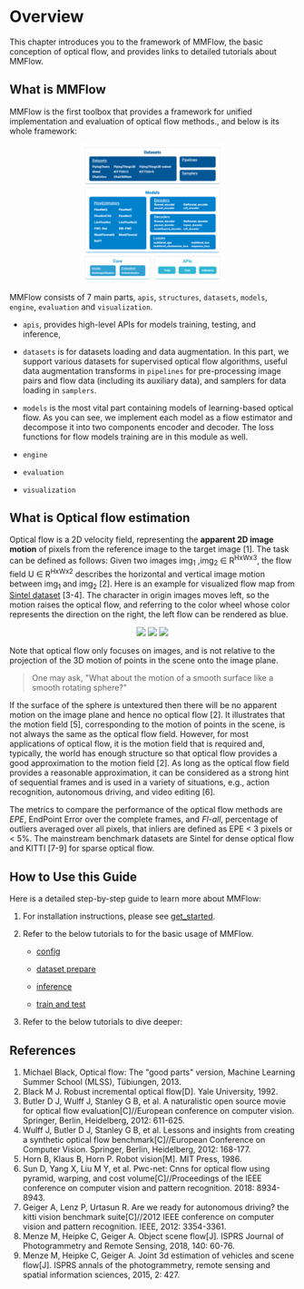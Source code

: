 # Overview

This chapter introduces you to the framework of MMFlow,
the basic conception of optical flow, and provides links to detailed tutorials about MMFlow.

## What is MMFlow

MMFlow is the first toolbox that provides a framework for unified implementation and evaluation of optical flow methods.,
and below is its whole framework:

<div align=center>
<img src="https://raw.githubusercontent.com/open-mmlab/mmflow/master/resources/mmflow_framework.png" width=50%/>
</div>

MMFlow consists of 7 main parts, `apis`, `structures`, `datasets`, `models`, `engine`, `evaluation` and `visualization`.

- `apis`, provides high-level APIs for models training, testing, and inference,

- `datasets` is for datasets loading and data augmentation. In this part,
we support various datasets for supervised optical flow algorithms,
useful data augmentation transforms in `pipelines` for pre-processing image pairs
and flow data (including its auxiliary data), and samplers for data loading in `samplers`.

- `models` is the most vital part containing models of learning-based optical flow.
As you can see, we implement each model as a flow estimator and decompose it into two components encoder and decoder.
The loss functions for flow models training are in this module as well.

- `engine`

- `evaluation`

- `visualization`

## What is Optical flow estimation

Optical flow is a 2D velocity field, representing the **apparent 2D image motion** of pixels from the reference image to the target image [1].
The task can be defined as follows: Given two images img<sub>1</sub> ,img<sub>2</sub> ∈ R<sup>HxWx3</sup>,
the flow field U ∈ R<sup>HxWx2</sup> describes the horizontal and vertical image motion between img<sub>1</sub> and img<sub>2</sub> [2].
Here is an example for visualized flow map from [Sintel dataset](http://sintel.is.tue.mpg.de/) [3-4]. The character in origin images moves left,
so the motion raises the optical flow, and referring to the color wheel whose color represents the direction on the right, the left flow can be rendered
as blue.

<div align=center>
<img src="https://raw.githubusercontent.com/open-mmlab/mmflow/master/demo/frames.gif" width=30%/> <img src="https://raw.githubusercontent.com/open-mmlab/mmflow/master/demo/frame_gt.png" width=30%/> <img src="https://raw.githubusercontent.com/open-mmlab/mmflow/master/resources/color_wheel.png" width=8%/>
</div>

Note that optical flow only focuses on images, and is not relative to the projection of the 3D motion of points
in the scene onto the image plane.

>One may ask, "What about the motion of a smooth surface like a smooth rotating sphere?"

If the surface of the sphere is untextured then there will be no apparent motion on the image plane and hence no optical flow [2].
It illustrates that the motion field [5], corresponding to the motion of points in the scene,
is not always the same as the optical flow field. However, for most applications of optical flow,
it is the motion field that is required and, typically, the world has enough structure so that optical flow
provides a good approximation to the motion field [2]. As long as the optical flow field provides a reasonable approximation,
it can be considered as a strong hint of sequential frames and is used in a variety of situations, e.g., action recognition,
autonomous driving, and video editing [6].

The metrics to compare the performance of the optical flow methods are *EPE*, EndPoint Error over the complete frames,
and *Fl-all*, percentage of outliers averaged over all pixels, that inliers are defined as EPE < 3 pixels or < 5%.
The mainstream benchmark datasets are Sintel for dense optical flow and KITTI [7-9] for sparse optical flow.

## How to Use this Guide

Here is a detailed step-by-step guide to learn more about MMFlow:

1. For installation instructions, please see [get_started](getting_started.md).

2. Refer to the below tutorials to for the basic usage of MMFlow.

   - [config](tutorials/0_config.md)

   - [dataset prepare](tutorials/1_dataset_prepare.md)

   - [inference](tutorials/2_inference.md)

   - [train and test](tutorials/3_train_test.md)

3. Refer to the below tutorials to dive deeper:

## References

1. Michael Black, Optical flow: The "good parts" version, Machine Learning Summer School (MLSS), Tübiungen, 2013.
2. Black M J. Robust incremental optical flow[D]. Yale University, 1992.
3. Butler D J, Wulff J, Stanley G B, et al. A naturalistic open source movie for optical flow evaluation[C]//European conference on computer vision. Springer, Berlin, Heidelberg, 2012: 611-625.
4. Wulff J, Butler D J, Stanley G B, et al. Lessons and insights from creating a synthetic optical flow benchmark[C]//European Conference on Computer Vision. Springer, Berlin, Heidelberg, 2012: 168-177.
5. Horn B, Klaus B, Horn P. Robot vision[M]. MIT Press, 1986.
6. Sun D, Yang X, Liu M Y, et al. Pwc-net: Cnns for optical flow using pyramid, warping, and cost volume[C]//Proceedings of the IEEE conference on computer vision and pattern recognition. 2018: 8934-8943.
7. Geiger A, Lenz P, Urtasun R. Are we ready for autonomous driving? the kitti vision benchmark suite[C]//2012 IEEE conference on computer vision and pattern recognition. IEEE, 2012: 3354-3361.
8. Menze M, Heipke C, Geiger A. Object scene flow[J]. ISPRS Journal of Photogrammetry and Remote Sensing, 2018, 140: 60-76.
9. Menze M, Heipke C, Geiger A. Joint 3d estimation of vehicles and scene flow[J]. ISPRS annals of the photogrammetry, remote sensing and spatial information sciences, 2015, 2: 427.
